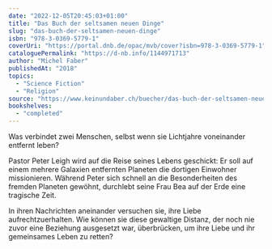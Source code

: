 ```yaml
---
date: "2022-12-05T20:45:03+01:00"
title: "Das Buch der seltsamen neuen Dinge"
slug: "das-buch-der-seltsamen-neuen-dinge"
isbn: "978-3-0369-5779-1"
coverUri: "https://portal.dnb.de/opac/mvb/cover?isbn=978-3-0369-5779-1"
cataloguePermalink: "https://d-nb.info/1144971713"
author: "Michel Faber"
publishedAt: "2018"
topics:
  - "Science Fiction"
  - "Religion"
source: "https://www.keinundaber.ch/buecher/das-buch-der-seltsamen-neuen-dinge?variant=264338"
bookshelves:
  - "completed"
---
```

Was verbindet zwei Menschen, selbst wenn sie Lichtjahre voneinander entfernt 
leben?

Pastor Peter Leigh wird auf die Reise seines Lebens geschickt: Er soll auf einem 
mehrere Galaxien entfernten Planeten die dortigen Einwohner missionieren. 
Während Peter sich schnell an die Besonderheiten des fremden Planeten gewöhnt, 
durchlebt seine Frau Bea auf der Erde eine tragische Zeit.

In ihren Nachrichten aneinander versuchen sie, ihre Liebe aufrechtzuerhalten. 
Wie können sie diese gewaltige Distanz, der noch nie zuvor eine Beziehung 
ausgesetzt war, überbrücken, um ihre Liebe und ihr gemeinsames Leben zu retten?